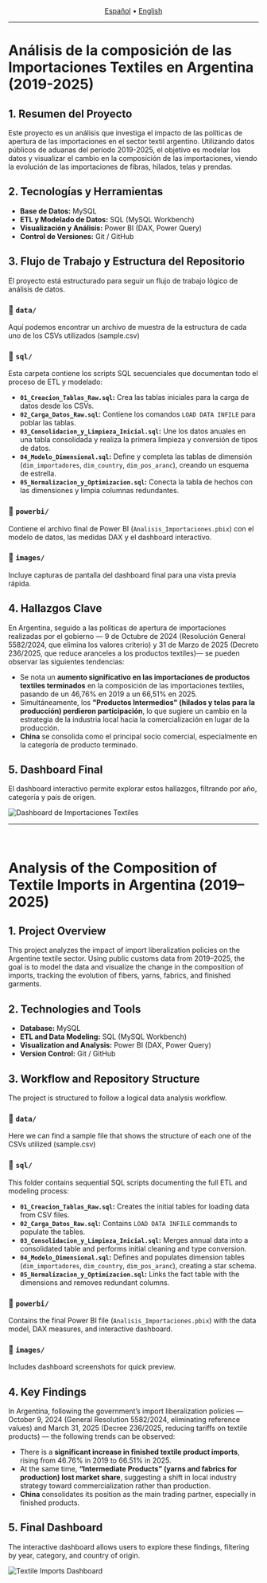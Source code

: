<!-- Language Selector -->
<div align="center">
   <a href="#versión-en-español">Español</a> • <a href="#english-version">English</a>
</div>

---
<!-- SPANISH VERSION -->
<a name="versión-en-español"></a>

# Análisis de la composición de las Importaciones Textiles en Argentina (2019-2025)

## 1. Resumen del Proyecto

Este proyecto es un análisis que investiga el impacto de las políticas de apertura de las importaciones en el sector textil argentino. Utilizando datos públicos de aduanas del período 2019-2025, el objetivo es modelar los datos y visualizar el cambio en la composición de las importaciones, viendo la evolución de las importaciones de fibras, hilados, telas y prendas.

## 2. Tecnologías y Herramientas

*   **Base de Datos:** MySQL
*   **ETL y Modelado de Datos:** SQL (MySQL Workbench)
*   **Visualización y Análisis:** Power BI (DAX, Power Query)
*   **Control de Versiones:** Git / GitHub

## 3. Flujo de Trabajo y Estructura del Repositorio

El proyecto está estructurado para seguir un flujo de trabajo lógico de análisis de datos.

### 📂 `data/`
Aquí podemos encontrar un archivo de muestra de la estructura de cada uno de los CSVs utilizados (sample.csv)

### 📂 `sql/`
Esta carpeta contiene los scripts SQL secuenciales que documentan todo el proceso de ETL y modelado:
- **`01_Creacion_Tablas_Raw.sql`:** Crea las tablas iniciales para la carga de datos desde los CSVs.
- **`02_Carga_Datos_Raw.sql`:** Contiene los comandos `LOAD DATA INFILE` para poblar las tablas.
- **`03_Consolidacion_y_Limpieza_Inicial.sql`:** Une los datos anuales en una tabla consolidada y realiza la primera limpieza y conversión de tipos de datos.
- **`04_Modelo_Dimensional.sql`:** Define y completa las tablas de dimensión (`dim_importadores`, `dim_country`, `dim_pos_aranc`), creando un esquema de estrella.
- **`05_Normalizacion_y_Optimizacion.sql`:** Conecta la tabla de hechos con las dimensiones y limpia columnas redundantes.

### 📂 `powerbi/`
Contiene el archivo final de Power BI (`Analisis_Importaciones.pbix`) con el modelo de datos, las medidas DAX y el dashboard interactivo.

### 📂 `images/`
Incluye capturas de pantalla del dashboard final para una vista previa rápida.

## 4. Hallazgos Clave

En Argentina, seguido a las políticas de apertura de importaciones realizadas por el gobierno — 9 de Octubre de 2024 (Resolución General 5582/2024, que elimina los valores criterio) y 31 de Marzo de 2025 (Decreto 236/2025, que reduce aranceles a los productos textiles)— se pueden observar las siguientes tendencias:
- Se nota un **aumento significativo en las importaciones de productos textiles terminados** en la composición de las importaciones textiles, pasando de un 46,76% en 2019 a un 66,51% en 2025.
- Simultáneamente, los **"Productos Intermedios" (hilados y telas para la producción) perdieron participación**, lo que sugiere un cambio en la estrategia de la industria local hacia la comercialización en lugar de la producción.
- **China** se consolida como el principal socio comercial, especialmente en la categoría de producto terminado.

## 5. Dashboard Final

El dashboard interactivo permite explorar estos hallazgos, filtrando por año, categoría y país de origen.

![Dashboard de Importaciones Textiles](images/p1_dashboard_final.jpg)

---
<br>
<!-- ENGLISH VERSION -->
<a name="english-version"></a>

# Analysis of the Composition of Textile Imports in Argentina (2019–2025)

## 1. Project Overview

This project analyzes the impact of import liberalization policies on the Argentine textile sector. Using public customs data from 2019–2025, the goal is to model the data and visualize the change in the composition of imports, tracking the evolution of fibers, yarns, fabrics, and finished garments.

## 2. Technologies and Tools

*   **Database:** MySQL  
*   **ETL and Data Modeling:** SQL (MySQL Workbench)  
*   **Visualization and Analysis:** Power BI (DAX, Power Query)  
*   **Version Control:** Git / GitHub  

## 3. Workflow and Repository Structure

The project is structured to follow a logical data analysis workflow.

### 📂 `data/`
Here we can find a sample file that shows the structure of each one of the CSVs utilized (sample.csv)

### 📂 `sql/`
This folder contains sequential SQL scripts documenting the full ETL and modeling process:
- **`01_Creacion_Tablas_Raw.sql`:** Creates the initial tables for loading data from CSV files.  
- **`02_Carga_Datos_Raw.sql`:** Contains `LOAD DATA INFILE` commands to populate the tables.  
- **`03_Consolidacion_y_Limpieza_Inicial.sql`:** Merges annual data into a consolidated table and performs initial cleaning and type conversion.  
- **`04_Modelo_Dimensional.sql`:** Defines and populates dimension tables (`dim_importadores`, `dim_country`, `dim_pos_aranc`), creating a star schema.  
- **`05_Normalizacion_y_Optimizacion.sql`:** Links the fact table with the dimensions and removes redundant columns.  

### 📂 `powerbi/`
Contains the final Power BI file (`Analisis_Importaciones.pbix`) with the data model, DAX measures, and interactive dashboard.  

### 📂 `images/`
Includes dashboard screenshots for quick preview.  

## 4. Key Findings

In Argentina, following the government’s import liberalization policies — October 9, 2024 (General Resolution 5582/2024, eliminating reference values) and March 31, 2025 (Decree 236/2025, reducing tariffs on textile products) — the following trends can be observed:

- There is a **significant increase in finished textile product imports**, rising from 46.76% in 2019 to 66.51% in 2025.  
- At the same time, **“Intermediate Products” (yarns and fabrics for production) lost market share**, suggesting a shift in local industry strategy toward commercialization rather than production.  
- **China** consolidates its position as the main trading partner, especially in finished products.  

## 5. Final Dashboard

The interactive dashboard allows users to explore these findings, filtering by year, category, and country of origin.  

![Textile Imports Dashboard](images/p1_dashboard_final.jpg)
